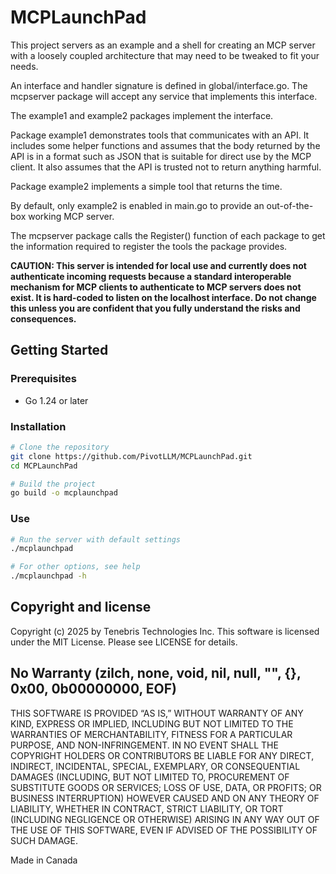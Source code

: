 # MCPLaunchPad

This project servers as an example and a shell for creating an MCP server with a loosely coupled architecture that may need to be tweaked to fit your needs.

An interface and handler signature is defined in global/interface.go. The mcpserver package will accept any service that implements this interface.

The example1 and example2 packages implement the interface.

Package example1 demonstrates tools that communicates with an API. It includes some helper functions and assumes that the body returned by the API is in a format such as JSON that is suitable for direct use by the MCP client. It also assumes that the API is trusted not to return anything harmful.

Package example2 implements a simple tool that returns the time.

By default, only example2 is enabled in main.go to provide an out-of-the-box working MCP server.

The mcpserver package calls the Register() function of each package to get the information required to register the tools the package provides.

**CAUTION: This server is intended for local use and currently does not authenticate incoming requests because a standard interoperable mechanism for MCP clients to authenticate to MCP servers does not exist. It is hard-coded to listen on the localhost interface. Do not change this unless you are confident that you fully understand the risks and consequences.**

## Getting Started

### Prerequisites

- Go 1.24 or later

### Installation

```bash
# Clone the repository
git clone https://github.com/PivotLLM/MCPLaunchPad.git
cd MCPLaunchPad

# Build the project
go build -o mcplaunchpad
```

### Use

```bash
# Run the server with default settings
./mcplaunchpad

# For other options, see help
./mcplaunchpad -h
```

## Copyright and license

Copyright (c) 2025 by Tenebris Technologies Inc. This software is licensed under the MIT License. Please see LICENSE for details.

## No Warranty (zilch, none, void, nil, null, "", {}, 0x00, 0b00000000, EOF)

THIS SOFTWARE IS PROVIDED “AS IS,” WITHOUT WARRANTY OF ANY KIND, EXPRESS OR IMPLIED, INCLUDING BUT NOT LIMITED TO THE WARRANTIES OF MERCHANTABILITY, FITNESS FOR A PARTICULAR PURPOSE, AND NON-INFRINGEMENT. IN NO EVENT SHALL THE COPYRIGHT HOLDERS OR CONTRIBUTORS BE LIABLE FOR ANY DIRECT, INDIRECT, INCIDENTAL, SPECIAL, EXEMPLARY, OR CONSEQUENTIAL DAMAGES (INCLUDING, BUT NOT LIMITED TO, PROCUREMENT OF SUBSTITUTE GOODS OR SERVICES; LOSS OF USE, DATA, OR PROFITS; OR BUSINESS INTERRUPTION) HOWEVER CAUSED AND ON ANY THEORY OF LIABILITY, WHETHER IN CONTRACT, STRICT LIABILITY, OR TORT (INCLUDING NEGLIGENCE OR OTHERWISE) ARISING IN ANY WAY OUT OF THE USE OF THIS SOFTWARE, EVEN IF ADVISED OF THE POSSIBILITY OF SUCH DAMAGE.

Made in Canada
